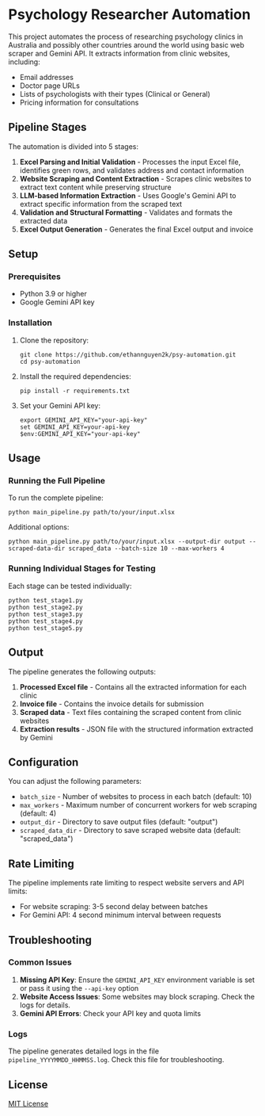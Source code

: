 # Psychology Researcher Automation

This project automates the process of researching psychology clinics in Australia and possibly other countries around the world using basic web scraper and Gemini API. It extracts information from clinic websites, including:

- Email addresses
- Doctor page URLs
- Lists of psychologists with their types (Clinical or General)
- Pricing information for consultations

## Pipeline Stages

The automation is divided into 5 stages:

1. **Excel Parsing and Initial Validation** - Processes the input Excel file, identifies green rows, and validates address and contact information
2. **Website Scraping and Content Extraction** - Scrapes clinic websites to extract text content while preserving structure
3. **LLM-based Information Extraction** - Uses Google's Gemini API to extract specific information from the scraped text
4. **Validation and Structural Formatting** - Validates and formats the extracted data
5. **Excel Output Generation** - Generates the final Excel output and invoice

## Setup

### Prerequisites

- Python 3.9 or higher
- Google Gemini API key

### Installation

1. Clone the repository:
   ```
   git clone https://github.com/ethannguyen2k/psy-automation.git
   cd psy-automation
   ```

2. Install the required dependencies:
   ```
   pip install -r requirements.txt
   ```

3. Set your Gemini API key:
   ```
   export GEMINI_API_KEY="your-api-key"
   set GEMINI_API_KEY=your-api-key
   $env:GEMINI_API_KEY="your-api-key"
   ```

## Usage

### Running the Full Pipeline

To run the complete pipeline:

```
python main_pipeline.py path/to/your/input.xlsx
```

Additional options:
```
python main_pipeline.py path/to/your/input.xlsx --output-dir output --scraped-data-dir scraped_data --batch-size 10 --max-workers 4
```

### Running Individual Stages for Testing

Each stage can be tested individually:

```
python test_stage1.py
python test_stage2.py
python test_stage3.py
python test_stage4.py
python test_stage5.py
```

## Output

The pipeline generates the following outputs:

1. **Processed Excel file** - Contains all the extracted information for each clinic
2. **Invoice file** - Contains the invoice details for submission
3. **Scraped data** - Text files containing the scraped content from clinic websites
4. **Extraction results** - JSON file with the structured information extracted by Gemini

## Configuration

You can adjust the following parameters:

- `batch_size` - Number of websites to process in each batch (default: 10)
- `max_workers` - Maximum number of concurrent workers for web scraping (default: 4)
- `output_dir` - Directory to save output files (default: "output")
- `scraped_data_dir` - Directory to save scraped website data (default: "scraped_data")

## Rate Limiting

The pipeline implements rate limiting to respect website servers and API limits:

- For website scraping: 3-5 second delay between batches
- For Gemini API: 4 second minimum interval between requests

## Troubleshooting

### Common Issues

1. **Missing API Key**: Ensure the `GEMINI_API_KEY` environment variable is set or pass it using the `--api-key` option
2. **Website Access Issues**: Some websites may block scraping. Check the logs for details.
3. **Gemini API Errors**: Check your API key and quota limits

### Logs

The pipeline generates detailed logs in the file `pipeline_YYYYMMDD_HHMMSS.log`. Check this file for troubleshooting.

## License

[MIT License](LICENSE)